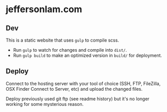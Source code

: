 # jeffersonlam.com

## Dev
This is a static website that uses `gulp` to compile scss.  
- Run `gulp` to watch for changes and compile into `dist/`.  
- Run `gulp build` to make an optimized version in `build/` for deployment.

## Deploy
Connect to the hosting server with your tool of choice (SSH, FTP, FileZilla, OSX Finder Connect to Server, etc) and upload the changed files.

Deploy previously used git ftp (see readme history) but it's no longer working for some mysterious reason. 
